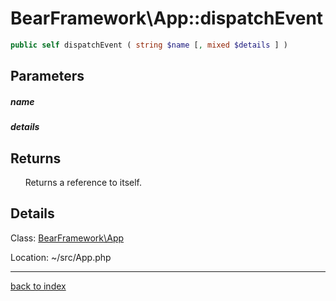 # BearFramework\App::dispatchEvent

```php
public self dispatchEvent ( string $name [, mixed $details ] )
```

## Parameters

##### name

##### details

## Returns

&nbsp;&nbsp;&nbsp;&nbsp;&nbsp;&nbsp;Returns a reference to itself.

## Details

Class: [BearFramework\App](bearframework.app.class.md)

Location: ~/src/App.php

---

[back to index](index.md)

